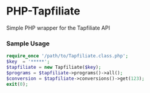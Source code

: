 # PHP-Tapfiliate

Simple PHP wrapper for the Tapfiliate API

### Sample Usage

``` php
require_once '/path/to/Tapfiliate.class.php';
$key  = '*****';
$tapfiliate = new Tapfiliate($key);
$programs = $tapfiliate->programs()->all();
$conversion = $tapfiliate->conversions()->get(123);
exit(0);
```
